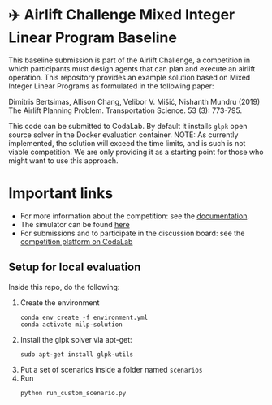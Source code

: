 # ✈️ Airlift Challenge Mixed Integer Linear Program Baseline

This baseline submission is part of the Airlift Challenge,
a competition in which participants must design agents that can plan and execute an airlift operation.
This repository provides an example solution based on Mixed Integer Linear Programs as formulated in the following paper:

   Dimitris Bertsimas, Allison Chang, Velibor V. Mišić, Nishanth Mundru (2019)
   The Airlift Planning Problem.
   Transportation Science.
   53 (3): 773-795.

This code can be submitted to CodaLab.
By default it installs `glpk` open source solver in the Docker evaluation container.
NOTE: As currently implemented, the solution will exceed the time limits, and is such is not viable competition. We are only providing it as a starting point for those who might want to use this approach. 

# Important links
* For more information about the competition: see the [documentation](https://airlift-challenge.github.io/).
* The simulator can be found [here](https://github.com/airlift-challenge/airlift)
* For submissions and to participate in the discussion board: see the [competition platform on CodaLab](https://codalab.lisn.upsaclay.fr/competitions/16103)


## Setup for local evaluation
Inside this repo, do the following:

1) Create the environment
   ```
   conda env create -f environment.yml
   conda activate milp-solution
   ```
2) Install the glpk solver via apt-get:
   ```
   sudo apt-get install glpk-utils
   ```
3) Put a set of scenarios inside a folder named `scenarios`
4) Run
   ```
   python run_custom_scenario.py
   ``` 

